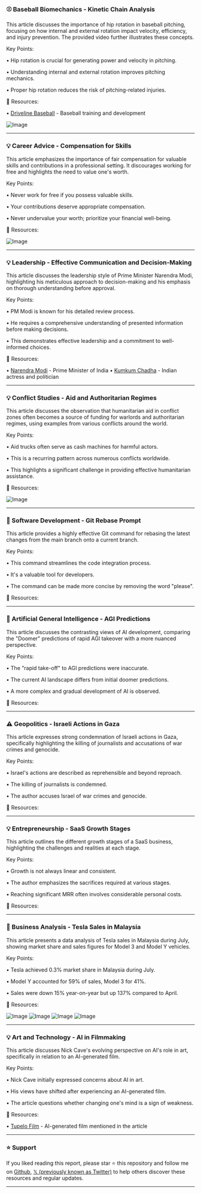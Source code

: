 ### ⚾️ Baseball Biomechanics - Kinetic Chain Analysis

This article discusses the importance of hip rotation in baseball pitching, focusing on how internal and external rotation impact velocity, efficiency, and injury prevention.  The provided video further illustrates these concepts.

Key Points:

• Hip rotation is crucial for generating power and velocity in pitching.


• Understanding internal and external rotation improves pitching mechanics.


• Proper hip rotation reduces the risk of pitching-related injuries.


🔗 Resources:

• [Driveline Baseball](https://x.com/DrivelineBB) - Baseball training and development


![Image](https://pbs.twimg.com/ext_tw_video_thumb/1954638898191089667/pu/img/vfF3zFHXQZ8BHfob.jpg)


---
### 💡 Career Advice - Compensation for Skills

This article emphasizes the importance of fair compensation for valuable skills and contributions in a professional setting.  It discourages working for free and highlights the need to value one's worth.

Key Points:

• Never work for free if you possess valuable skills.


• Your contributions deserve appropriate compensation.


• Never undervalue your worth; prioritize your financial well-being.


🔗 Resources:


![Image](https://pbs.twimg.com/media/GyDgnKlWgAEWj1I?format=jpg&name=small)


---
### 💡 Leadership - Effective Communication and Decision-Making

This article discusses the leadership style of Prime Minister Narendra Modi, highlighting his meticulous approach to decision-making and his emphasis on thorough understanding before approval.

Key Points:

• PM Modi is known for his detailed review process.


• He requires a comprehensive understanding of presented information before making decisions.


• This demonstrates effective leadership and a commitment to well-informed choices.


🔗 Resources:

• [Narendra Modi](https://x.com/narendramodi) - Prime Minister of India
• [Kumkum Chadha](https://x.com/kumkumchadha) - Indian actress and politician


---
### 💡 Conflict Studies - Aid and Authoritarian Regimes

This article discusses the observation that humanitarian aid in conflict zones often becomes a source of funding for warlords and authoritarian regimes, using examples from various conflicts around the world.

Key Points:

• Aid trucks often serve as cash machines for harmful actors.


• This is a recurring pattern across numerous conflicts worldwide.


• This highlights a significant challenge in providing effective humanitarian assistance.


🔗 Resources:


![Image](https://pbs.twimg.com/media/GyBaHHFWEAQKDdG?format=jpg&name=small)


---
### 🤖 Software Development - Git Rebase Prompt

This article provides a highly effective Git command for rebasing the latest changes from the main branch onto a current branch.

Key Points:

• This command streamlines the code integration process.


• It's a valuable tool for developers.


• The command can be made more concise by removing the word "please".


🔗 Resources:


---
### 🤖 Artificial General Intelligence - AGI Predictions

This article discusses the contrasting views of AI development, comparing the "Doomer" predictions of rapid AGI takeover with a more nuanced perspective.

Key Points:

• The "rapid take-off" to AGI predictions were inaccurate.


•  The current AI landscape differs from initial doomer predictions.


•  A more complex and gradual development of AI is observed.


🔗 Resources:


---
### ⚠️ Geopolitics - Israeli Actions in Gaza

This article expresses strong condemnation of Israeli actions in Gaza, specifically highlighting the killing of journalists and accusations of war crimes and genocide.

Key Points:

• Israel's actions are described as reprehensible and beyond reproach.


• The killing of journalists is condemned.


• The author accuses Israel of war crimes and genocide.


🔗 Resources:


---
### 💡 Entrepreneurship - SaaS Growth Stages

This article outlines the different growth stages of a SaaS business, highlighting the challenges and realities at each stage.

Key Points:

• Growth is not always linear and consistent.


• The author emphasizes the sacrifices required at various stages.


•  Reaching significant MRR often involves considerable personal costs.


🔗 Resources:


---
### 🚀 Business Analysis - Tesla Sales in Malaysia

This article presents a data analysis of Tesla sales in Malaysia during July, showing market share and sales figures for Model 3 and Model Y vehicles.

Key Points:

• Tesla achieved 0.3% market share in Malaysia during July.


• Model Y accounted for 59% of sales, Model 3 for 41%.


• Sales were down 15% year-on-year but up 137% compared to April.


🔗 Resources:


![Image](https://pbs.twimg.com/media/GyDH9qJXMAEijLj?format=png&name=360x360)
![Image](https://pbs.twimg.com/media/GyDH9qKXYAAaJGR?format=png&name=360x360)
![Image](https://pbs.twimg.com/media/GyDH9qJXwAAUdoZ?format=png&name=360x360)
![Image](https://pbs.twimg.com/media/GyDH9qLWoAApy5F?format=jpg&name=360x360)


---
### 💡 Art and Technology - AI in Filmmaking

This article discusses Nick Cave's evolving perspective on AI's role in art, specifically in relation to an AI-generated film.

Key Points:

• Nick Cave initially expressed concerns about AI in art.


•  His views have shifted after experiencing an AI-generated film.


•  The article questions whether changing one's mind is a sign of weakness.


🔗 Resources:

• [Tupelo Film](https://theredhandfiles.com/tupelo-film-elvis/) - AI-generated film mentioned in the article


---

### ⭐️ Support

If you liked reading this report, please star ⭐️ this repository and follow me on [Github](https://github.com/Drix10), [𝕏 (previously known as Twitter)](https://x.com/DRIX_10_) to help others discover these resources and regular updates.

---